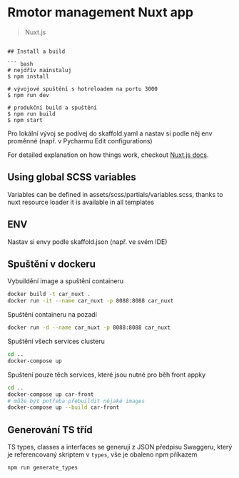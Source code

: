 # Rmotor management Nuxt app

> Nuxt.js

```

## Install a build

``` bash
# nejdřív nainstaluj
$ npm install

# vývojové spuštění s hotreloadem na portu 3000
$ npm run dev

# produkční build a spuštění
$ npm run build
$ npm start
```

Pro lokální vývoj se podívej do skaffold.yaml a nastav si podle něj 
env proměnné (např. v Pycharmu Edit configurations)

For detailed explanation on how things work, checkout [Nuxt.js docs](https://nuxtjs.org).

## Using global SCSS variables
Variables can be defined in assets/scss/partials/variables.scss, thanks to nuxt
resource loader it is available in all templates

## ENV
Nastav si envy podle skaffold.json (např. ve svém IDE)

## Spuštění v dockeru
Vybuildění image a spuštění containeru

``` bash
docker build -t car_nuxt .
docker run -it --name car_nuxt -p 8088:8088 car_nuxt
```
Spuštění containeru na pozadí

``` bash
docker run -d --name car_nuxt -p 8088:8088 car_nuxt
```
Spuštění všech services clusteru
``` bash
cd ..
docker-compose up
```
Spuštení pouze těch services, které jsou nutné pro běh front appky
``` bash
cd ..
docker-compose up car-front
# může být potřeba přebuildit nějaké images
docker-compose up --build car-front
```

## Generování TS tříd
TS types, classes a interfaces se generují z JSON předpisu Swaggeru,
který je referencovaný skriptem v `types`, vše je obaleno npm příkazem

```
npm run generate_types
```
